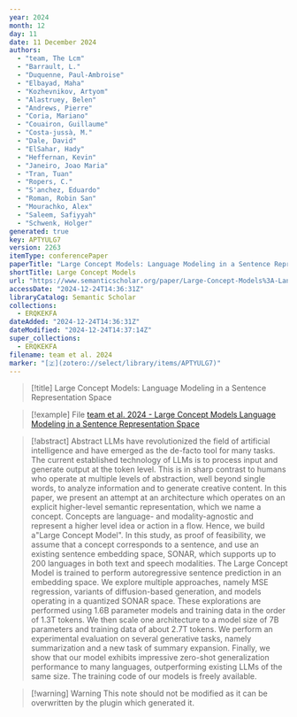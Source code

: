 ```yaml
---
year: 2024
month: 12
day: 11
date: 11 December 2024
authors:
  - "team, The Lcm"
  - "Barrault, L."
  - "Duquenne, Paul-Ambroise"
  - "Elbayad, Maha"
  - "Kozhevnikov, Artyom"
  - "Alastruey, Belen"
  - "Andrews, Pierre"
  - "Coria, Mariano"
  - "Couairon, Guillaume"
  - "Costa-jussà, M."
  - "Dale, David"
  - "ElSahar, Hady"
  - "Heffernan, Kevin"
  - "Janeiro, Joao Maria"
  - "Tran, Tuan"
  - "Ropers, C."
  - "S'anchez, Eduardo"
  - "Roman, Robin San"
  - "Mourachko, Alex"
  - "Saleem, Safiyyah"
  - "Schwenk, Holger"
generated: true
key: APTYULG7
version: 2263
itemType: conferencePaper
paperTitle: "Large Concept Models: Language Modeling in a Sentence Representation Space"
shortTitle: Large Concept Models
url: "https://www.semanticscholar.org/paper/Large-Concept-Models%3A-Language-Modeling-in-a-Space-team-Barrault/ec81cfb3c35321a7aa1e4c0dfd1bbcf7c4b97ded"
accessDate: "2024-12-24T14:36:31Z"
libraryCatalog: Semantic Scholar
collections:
  - ERQKEKFA
dateAdded: "2024-12-24T14:36:31Z"
dateModified: "2024-12-24T14:37:14Z"
super_collections:
  - ERQKEKFA
filename: team et al. 2024
marker: "[🇿](zotero://select/library/items/APTYULG7)"
---
```


> [!title] Large Concept Models: Language Modeling in a Sentence Representation Space

> [!example] File
> [team et al. 2024 - Large Concept Models Language Modeling in a Sentence Representation Space](/Papers/PDFs/team%20et%20al.%202024%20-%20Large%20Concept%20Models%20Language%20Modeling%20in%20a%20Sentence%20Representation%20Space.pdf)

> [!abstract] Abstract
> LLMs have revolutionized the field of artificial intelligence and have emerged as the de-facto tool for many tasks. The current established technology of LLMs is to process input and generate output at the token level. This is in sharp contrast to humans who operate at multiple levels of abstraction, well beyond single words, to analyze information and to generate creative content. In this paper, we present an attempt at an architecture which operates on an explicit higher-level semantic representation, which we name a concept. Concepts are language- and modality-agnostic and represent a higher level idea or action in a flow. Hence, we build a"Large Concept Model". In this study, as proof of feasibility, we assume that a concept corresponds to a sentence, and use an existing sentence embedding space, SONAR, which supports up to 200 languages in both text and speech modalities. The Large Concept Model is trained to perform autoregressive sentence prediction in an embedding space. We explore multiple approaches, namely MSE regression, variants of diffusion-based generation, and models operating in a quantized SONAR space. These explorations are performed using 1.6B parameter models and training data in the order of 1.3T tokens. We then scale one architecture to a model size of 7B parameters and training data of about 2.7T tokens. We perform an experimental evaluation on several generative tasks, namely summarization and a new task of summary expansion. Finally, we show that our model exhibits impressive zero-shot generalization performance to many languages, outperforming existing LLMs of the same size. The training code of our models is freely available.

>[!warning] Warning
> This note should not be modified as it can be overwritten by the plugin which generated it.

